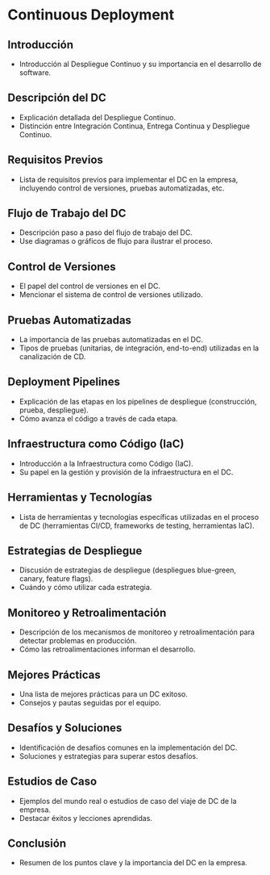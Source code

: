 # Continuous Deployment

## Introducción
- Introducción al Despliegue Continuo y su importancia en el desarrollo de software.

## Descripción del DC
- Explicación detallada del Despliegue Continuo.
- Distinción entre Integración Continua, Entrega Continua y Despliegue Continuo.

## Requisitos Previos
- Lista de requisitos previos para implementar el DC en la empresa, incluyendo control de versiones, pruebas automatizadas, etc.

## Flujo de Trabajo del DC
- Descripción paso a paso del flujo de trabajo del DC.
- Use diagramas o gráficos de flujo para ilustrar el proceso.

## Control de Versiones
- El papel del control de versiones en el DC.
- Mencionar el sistema de control de versiones utilizado.

## Pruebas Automatizadas
- La importancia de las pruebas automatizadas en el DC.
- Tipos de pruebas (unitarias, de integración, end-to-end) utilizadas en la canalización de CD.

## Deployment Pipelines
- Explicación de las etapas en los pipelines de despliegue (construcción, prueba, despliegue).
- Cómo avanza el código a través de cada etapa.

## Infraestructura como Código (IaC)
- Introducción a la Infraestructura como Código (IaC).
- Su papel en la gestión y provisión de la infraestructura en el DC.

## Herramientas y Tecnologías
- Lista de herramientas y tecnologías específicas utilizadas en el proceso de DC (herramientas CI/CD, frameworks de testing, herramientas IaC).

## Estrategias de Despliegue
- Discusión de estrategias de despliegue (despliegues blue-green, canary, feature flags).
- Cuándo y cómo utilizar cada estrategia.

## Monitoreo y Retroalimentación
- Descripción de los mecanismos de monitoreo y retroalimentación para detectar problemas en producción.
- Cómo las retroalimentaciones informan el desarrollo.

## Mejores Prácticas
- Una lista de mejores prácticas para un DC exitoso.
- Consejos y pautas seguidas por el equipo.

## Desafíos y Soluciones
- Identificación de desafíos comunes en la implementación del DC.
- Soluciones y estrategias para superar estos desafíos.

## Estudios de Caso
- Ejemplos del mundo real o estudios de caso del viaje de DC de la empresa.
- Destacar éxitos y lecciones aprendidas.
## Conclusión
- Resumen de los puntos clave y la importancia del DC en la empresa.
